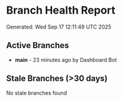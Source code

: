 # Branch Health Report
Generated: Wed Sep 17 12:11:49 UTC 2025

## Active Branches
- **main** - 23 minutes ago by Dashboard Bot

## Stale Branches (>30 days)
No stale branches found
